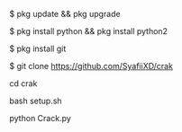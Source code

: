 $ pkg update && pkg upgrade


$ pkg install python && pkg install python2



$ pkg install git




$ git clone https://github.com/SyafiiXD/crak




cd crak




bash setup.sh




python Crack.py
